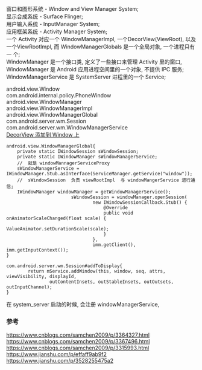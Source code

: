窗口和图形系统 - Window and View Manager System;  
显示合成系统 - Surface Flinger;  
用户输入系统 - InputManager System;  
应用框架系统 - Activity Manager System;  
一个 Activity 对应一个 WindowManagerImpl, 一个DecorView(ViewRoot), 以及一个ViewRootImpl, 而 WindowManagerGlobals 是一个全局对象, 一个进程只有一 个;  
WindowManager  是一个接口类, 定义了一些接口来管理 Activity 里的窗口, WindowManager 是 Android 应用进程空间里的一个对象, 不提供 IPC 服务;  
WindowManagerService  是 SystemServer 进程里的一个 Service;  

android.view.Window  
com.android.internal.policy.PhoneWindow  
android.view.WindowManager  
android.view.WindowManagerImpl  
android.view.WindowManagerGlobal  
com.android.server.wm.Session  
com.android.server.wm.WindowManagerService  
[DecorView 添加到 Window 上](activity_window_view.md)  
```
android.view.WindowManagerGlobal{
    private static IWindowSession sWindowSession;
    private static IWindowManager sWindowManagerService;
    //  就是 windowMannagerServiceProxy  
    sWindowManagerService = IWindowManager.Stub.asInterface(ServiceManager.getService("window"));
    //  sWindowSession  负责 viewRootImpl  与 windowMangerService 进行通信;  
    IWindowManager windowManager = getWindowManagerService();
                        sWindowSession = windowManager.openSession(
                                new IWindowSessionCallback.Stub() {
                                    @Override
                                    public void onAnimatorScaleChanged(float scale) {
                                        ValueAnimator.setDurationScale(scale);
                                    }
                                },
                                imm.getClient(), imm.getInputContext());
}

com.android.server.wm.Session#addToDisplay{
        return mService.addWindow(this, window, seq, attrs, viewVisibility, displayId,
                outContentInsets, outStableInsets, outOutsets, outInputChannel);
}
```
在 system_server 启动的时候, 会注册 windowManagerService, 
### 参考  
https://www.cnblogs.com/samchen2009/p/3364327.html  
https://www.cnblogs.com/samchen2009/p/3367496.html  
https://www.cnblogs.com/samchen2009/p/3315993.html  
https://www.jianshu.com/p/effaff9ab9f2  
https://www.jianshu.com/p/3528255475a2  

